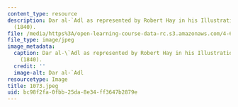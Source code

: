 ```yaml
---
content_type: resource
description: Dar al-`Adl as represented by Robert Hay in his Illustrations of Cairo
  (1840).
file: /media/https%3A/open-learning-course-data-rc.s3.amazonaws.com/4-615-the-architecture-of-cairo-spring-2002/bc98f2fa0fbb25da8e34ff3647b2879e_1073.jpeg
file_type: image/jpeg
image_metadata:
  caption: Dar al-\`Adl as represented by Robert Hay in his Illustrations of Cairo
    (1840).
  credit: ''
  image-alt: Dar al-`Adl
resourcetype: Image
title: 1073.jpeg
uid: bc98f2fa-0fbb-25da-8e34-ff3647b2879e
---
```

